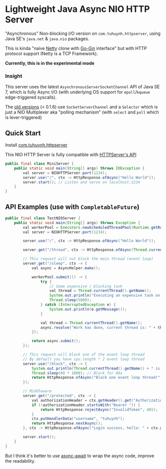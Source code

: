 # Lightweight Java Async NIO HTTP Server

"Asynchronous" Non-blocking I/O version on `com.tuhuynh.httpserver`, using Java SE's `java.net` & `java.nio` packages.

This is kinda "naive [Netty](https://netty.io/) clone with [Go-Gin](https://github.com/gin-gonic/gin) interface" but with HTTP protocol support (Netty is a TCP Framework).  

**Currently, this is in the experimental mode**

### Insight

This server uses the latest `AsynchronousServerSocketChannel` API of Java SE 7, which is fully Async I/O (with underlying OS support for `epoll`/`kqueue` edge-triggered syscalls).

The [old versions](https://github.com/huynhminhtufu/httpserver/blob/678bc216a91d8d6504983c7cd22d1c1cef1e88bd/src/main/java/com/tuhuynh/httpserver/core/nio/RequestPipelineNIO.java) (< 0.1.6) use `SocketServerChannel` and a `Selector` which is just a NIO Multiplexer aka "polling mechanism" (with `select` and `poll` which is lever-triggered)

## Quick Start

Install [com.tuhuynh.httpserver](https://github.com/huynhminhtufu/httpserver/packages/309436)

This NIO HTTP Server is fully compatible with [HTTPServer's API](https://github.com/huynhminhtufu/httpserver#api-examples)

```java
public final class MiniServer {
    public static void main(String[] args) throws IOException {
        val server = NIOHTTPServer.port(1234);
        server.use("/", ctx -> HttpResponse.ofAsync("Hello World"));
        server.start(); // Listen and serve on localhost:1234
    }
}
```

## API Examples (use with `CompletableFuture`)

```java
public final class TestNIOServer {
    public static void main(String[] args) throws Exception {
        val workerPool = Executors.newScheduledThreadPool(Runtime.getRuntime().availableProcessors() * 2);
        val server = NIOHTTPServer.port(1234);

        server.use("/", ctx -> HttpResponse.ofAsync("Hello World"));

        server.get("/thread", ctx -> HttpResponse.ofAsync(Thread.currentThread().getName()));

        // This request will not block the main thread (event loop)
        server.get("/sleep", ctx -> {
            val async = AsyncHelper.make();

            workerPool.submit(() -> {
                try {
                    // Some expensive / blocking task
                    val thread = Thread.currentThread().getName();
                    System.out.println("Executing an expensive task on " + thread);
                    Thread.sleep(5000);
                } catch (InterruptedException e) {
                    System.out.println(e.getMessage());
                }

                val thread = Thread.currentThread().getName();
                async.resolve("Work has done, current thread is: " + thread);
            });

            return async.submit();
        });

        // This request will block one of the event loop thread
        // By default you have cpu.length * 2 event loop thread
        server.use("/block", ctx -> {
            System.out.println(Thread.currentThread().getName() + " is gonna be blocked now!");
            Thread.sleep(60 * 1000); // Block for 60s
            return HttpResponse.ofAsync("Block one event loop thread!");
        });

        // Middleware
        server.get("/protected", ctx -> {
            val authorizationHeader = ctx.getHeader().get("Authorization");
            if (!authorizationHeader.startsWith("Bearer ")) {
                return HttpResponse.rejectAsync("InvalidToken", 401);
            }
            ctx.putHandlerData("username", "tuhuynh");
            return HttpResponse.nextAsync();
        }, ctx -> HttpResponse.ofAsync("Login success, hello: " + ctx.getData("username")));

        server.start();
    }
}
```

But I think it's better to use [async-await](https://github.com/electronicarts/ea-async) to wrap the async code, improve the readability.
